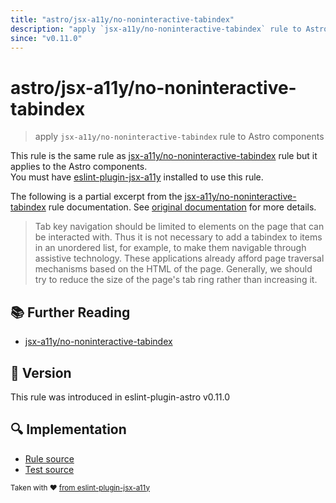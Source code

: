 ```yaml
---
title: "astro/jsx-a11y/no-noninteractive-tabindex"
description: "apply `jsx-a11y/no-noninteractive-tabindex` rule to Astro components"
since: "v0.11.0"
---
```


# astro/jsx-a11y/no-noninteractive-tabindex

> apply `jsx-a11y/no-noninteractive-tabindex` rule to Astro components

This rule is the same rule as [jsx-a11y/no-noninteractive-tabindex] rule but it applies to the Astro components.  
You must have [eslint-plugin-jsx-a11y] installed to use this rule.

[eslint-plugin-jsx-a11y]: https://github.com/jsx-eslint/eslint-plugin-jsx-a11y
[jsx-a11y/no-noninteractive-tabindex]: https://github.com/jsx-eslint/eslint-plugin-jsx-a11y/tree/HEAD/docs/rules/no-noninteractive-tabindex.md

The following is a partial excerpt from the [jsx-a11y/no-noninteractive-tabindex] rule documentation. See [original documentation][jsx-a11y/no-noninteractive-tabindex] for more details.

> Tab key navigation should be limited to elements on the page that can be interacted with. Thus it is not necessary to add a tabindex to items in an unordered list, for example, to make them navigable through assistive technology. These applications already afford page traversal mechanisms based on the HTML of the page. Generally, we should try to reduce the size of the page's tab ring rather than increasing it.

## :books: Further Reading

- [jsx-a11y/no-noninteractive-tabindex]

## :rocket: Version

This rule was introduced in eslint-plugin-astro v0.11.0

## :mag: Implementation

- [Rule source](https://github.com/ota-meshi/eslint-plugin-astro/blob/main/src/rules/jsx-a11y/no-noninteractive-tabindex.ts)
- [Test source](https://github.com/ota-meshi/eslint-plugin-astro/blob/main/tests/src/rules/jsx-a11y/no-noninteractive-tabindex.ts)

<sup>Taken with ❤️ [from eslint-plugin-jsx-a11y](https://github.com/jsx-eslint/eslint-plugin-jsx-a11y/tree/HEAD/docs/rules/no-noninteractive-tabindex.md)</sup>
